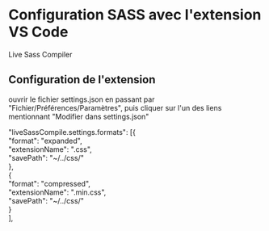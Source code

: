 # Configuration SASS avec l'extension VS Code
Live Sass Compiler  
## Configuration de l'extension
ouvrir le fichier settings.json en passant par "Fichier/Préférences/Paramètres", puis cliquer sur l'un des liens mentionnant "Modifier dans settings.json" 

"liveSassCompile.settings.formats": [{  
    "format": "expanded",  
    "extensionName": ".css",  
    "savePath": "~/../css/"  
    },  
    {  
    "format": "compressed",  
    "extensionName": ".min.css",  
    "savePath": "\~/../css/"  
    }  
],  
